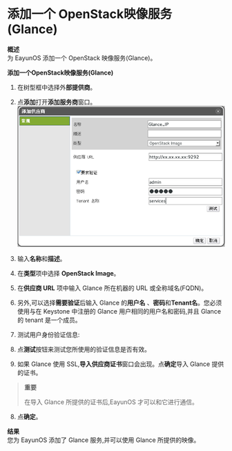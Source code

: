 # 添加一个 OpenStack映像服务 (Glance)

**概述**<br/>
为 EayunOS 添加一个 OpenStack 映像服务(Glance)。

**添加一个OpenStack映像服务(Glance)**

1. 在树型框中选择外**部提供商**。

2. 点**添加**打开**添加服务商**窗口。
![The Add Provider Window Glance](../images/External_Providers_the_add_provider_window_glance.png)

3. 输入**名称**和**描述**。

4. 在**类型**项中选择 **OpenStack Image**。

5. 在**供应商 URL** 项中输入 Glance 所在机器的 URL 或全称域名(FQDN)。

6. 另外,可以选择**需要验证**后输入 Glance 的**用户名** 、**密码**和**Tenant名**。您必须使用与在 Keystone 中注册的 Glance 用户相同的用户名和密码,并且 Glance 的 tenant 是一个成员。

7. 测试用户身份验证信息:

  1. 点**测试**按钮来测试您所使用的验证信息是否有效。

  2. 如果 Glance 使用 SSL,**导入供应商证书**窗口会出现。点**确定**导入 Glance 提供的证书。
  >**重要**
  >
  >在导入 Glance 所提供的证书后,EayunOS 才可以和它进行通信。

8. 点**确定**。

**结果**<br/>
您为 EayunOS 添加了 Glance 服务,并可以使用 Glance 所提供的映像。
